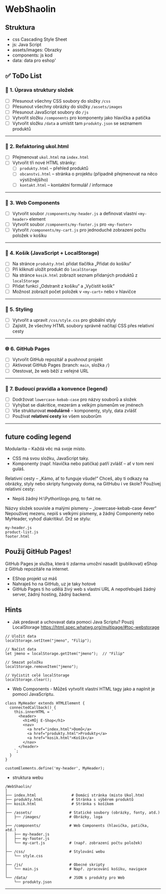 # WebShaolin
## Struktura
- css Cascading Style Sheet
- js: Java Script 
- assets/images: Obrazky
- components: js kod
- data: data pro eshop'

## ✅ **ToDo List**

### 📁 **1. Úprava struktury složek**
- [ ] Přesunout všechny CSS soubory do složky `/css`
- [ ] Přesunout všechny obrázky do složky `/assets/images`
- [ ] Přesunout JavaScript soubory do `/js`
- [ ] Vytvořit složku `/components` pro komponenty jako hlavička a patička
- [ ] Vytvořit složku `/data` a umístit tam `produkty.json` se seznamem produktů

---

### 🧹 **2. Refaktoring ukol.html**
- [ ] Přejmenovat `ukol.html` na `index.html`
- [ ] Vytvořit tři nové HTML stránky:
  - [ ] `produkty.html` – přehled produktů
  - [ ] `obcanstvi.html` – stránka o projektu (případně přejmenovat na něco výstižnějšího)
  - [ ] `kontakt.html` – kontaktní formulář / informace

---

### 🧩 **3. Web Components**
- [ ] Vytvořit soubor `/components/my-header.js` a definovat vlastní `<my-header>` element
- [ ] Vytvořit soubor `/components/my-footer.js` pro `<my-footer>`
- [ ] Vytvořit `/components/my-cart.js` pro jednoduché zobrazení počtu položek v košíku

---

### 🛒 **4. Košík (JavaScript + LocalStorage)**
- [ ] Na stránce `produkty.html` přidat tlačítka „Přidat do košíku“
- [ ] Při kliknutí uložit produkt do `localStorage`
- [ ] Na stránce `kosik.html` zobrazit seznam přidaných produktů z `localStorage`
- [ ] Přidat funkci „Odstranit z košíku“ a „Vyčistit košík“
- [ ] Možnost zobrazit počet položek v `<my-cart>` nebo v hlavičce

---

### 🎨 **5. Styling**
- [ ] Vytvořit a upravit `/css/style.css` pro globální styly
- [ ] Zajistit, že všechny HTML soubory správně načítají CSS přes relativní cesty

---

### 🌐 **6. GitHub Pages**
- [ ] Vytvořit GitHub repozitář a pushnout projekt
- [ ] Aktivovat GitHub Pages (branch: `main`, složka `/`)
- [ ] Otestovat, že web běží z veřejné URL

---

### 📜 **7. Budoucí pravidla a konvence (legend)**
- [ ] Dodržovat `lowercase-kebab-case` pro názvy souborů a složek
- [ ] Vyhýbat se diakritice, mezerám a velkým písmenům ve jménech
- [ ] Vše strukturovat **modulárně** – komponenty, styly, data zvlášť
- [ ] Používat **relativní cesty** ke všem souborům

---

## future coding legend
Modularita – Každá věc má svoje místo.
- CSS má svou složku, JavaScript taky.
- Komponenty (např. hlavička nebo patička) patří zvlášť – ať v tom není guláš.
  
Relativní cesty – „Kámo, ať to funguje všude!“
Chceš, aby ti odkazy na obrázky, styly nebo skripty fungovaly doma, na GitHubu i ve škole? Používej relativní cesty:
- Nepiš žádný H:\Python\logo.png, to fakt ne.
   
Názvy složek souvisle a malými písmeny – „lowercase-kebab-case 4ever“ 
Nepoužívej mezeru, nepiš s velkými písmeny, a žádný Componenty nebo MyHeader, vyhoď diakritiku!.
Drž se stylu:
```
my-header.js
product-list.js
footer.html
```
## Použij GitHub Pages!
GitHub Pages je služba, která ti zdarma umožní nasadit (publikovat) eShop z GitHub repozitáře na internet.

- EShop projekt uz máš
- Nahraješ ho na GitHub, uz je taky hotové
- GitHub Pages ti ho udělá živý web s vlastní URL
A nepotřebuješ žádný server, žádný hosting, žádný backend.

## Hints
- Jak  predavat a uchovavat data pomoci Java Scriptu? Pouzij LocalStorage
    https://html.spec.whatwg.org/multipage/#toc-webstorage 

```
// Uložit data
localStorage.setItem("jmeno", "Filip");

// Načíst data
let jmeno = localStorage.getItem("jmeno");  // "Filip"

// Smazat položku
localStorage.removeItem("jmeno");

// Vyčistit celé localStorage
localStorage.clear();
```


- Web Components - Můžeš vytvořit vlastní HTML tagy jako <my-header> a naplnit je pomocí JavaScriptu.

```
class MyHeader extends HTMLElement {
  connectedCallback() {
    this.innerHTML = `
      <header>
        <h1>Můj E-Shop</h1>
        <nav>
          <a href="index.html">Domů</a>
          <a href="produkty.html">Produkty</a>
          <a href="kosik.html">Košík</a>
        </nav>
      </header>
    `;
  }
}

customElements.define('my-header', MyHeader);
```

- struktura webu
```
/WebShaolin/
│
├── index.html                # Domácí stránka (misto Ukol.htm)
├── produkty.html             # Stránka s výběrem produktů
├── kosik.html                # Stránka s košíkem
│
├── /assets/                 # Statické soubory (obrázky, fonty, atd.)
│   ├── /images/             # Obrázky, loga
│
├── /components/             # Web Components (hlavička, patička, atd.)
│   ├── my-header.js
│   ├── my-footer.js
│   └── my-cart.js           # (např. zobrazení počtu položek)
│
├── /css/                    # Stylování webu 
│   └── style.css
│
├── /js/                     # Obecné skripty
│   └── main.js              # Např. zpracování košíku, navigace
│
└── /data/                   # JSON s produkty pro Web 
    └── produkty.json

```













---


